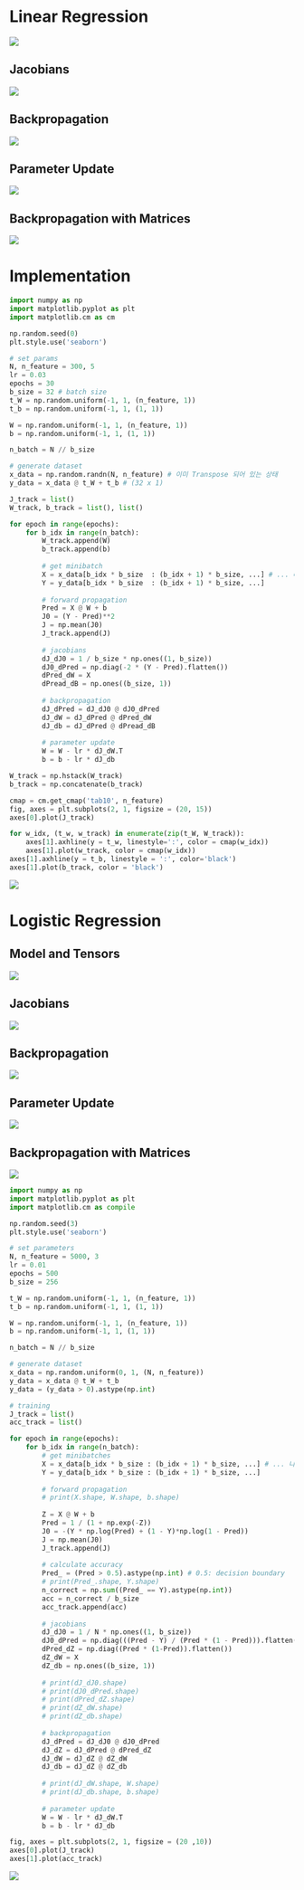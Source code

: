 

# Linear Regression
![](../../Data/14.이론_Linear_Logistic_Regression(2)/1.LLR.png)




## Jacobians
![](../../Data/14.이론_Linear_Logistic_Regression(2)/2.LLR.png)



## Backpropagation
![](../../Data/14.이론_Linear_Logistic_Regression(2)/3.LLR.png)



## Parameter Update
![](../../Data/14.이론_Linear_Logistic_Regression(2)/4.LLR.png)



## Backpropagation with Matrices
![](../../Data/14.이론_Linear_Logistic_Regression(2)/5.LLR.png)


# Implementation
``` python
import numpy as np
import matplotlib.pyplot as plt
import matplotlib.cm as cm

np.random.seed(0)
plt.style.use('seaborn')

# set params
N, n_feature = 300, 5
lr = 0.03 
epochs = 30
b_size = 32 # batch size
t_W = np.random.uniform(-1, 1, (n_feature, 1))
t_b = np.random.uniform(-1, 1, (1, 1))

W = np.random.uniform(-1, 1, (n_feature, 1))
b = np.random.uniform(-1, 1, (1, 1))

n_batch = N // b_size 

# generate dataset
x_data = np.random.randn(N, n_feature) # 이미 Transpose 되어 있는 상태 
y_data = x_data @ t_W + t_b # (32 x 1)

J_track = list()
W_track, b_track = list(), list()

for epoch in range(epochs):
    for b_idx in range(n_batch):
        W_track.append(W)
        b_track.append(b)
        
        # get minibatch
        X = x_data[b_idx * b_size  : (b_idx + 1) * b_size, ...] # ... 나머지 열 전부
        Y = y_data[b_idx * b_size  : (b_idx + 1) * b_size, ...]
        
        # forward propagation
        Pred = X @ W + b
        J0 = (Y - Pred)**2
        J = np.mean(J0)
        J_track.append(J)
        
        # jacobians
        dJ_dJ0 = 1 / b_size * np.ones((1, b_size))
        dJ0_dPred = np.diag(-2 * (Y - Pred).flatten())
        dPred_dW = X 
        dPread_dB = np.ones((b_size, 1))
        
        # backpropagation
        dJ_dPred = dJ_dJ0 @ dJ0_dPred
        dJ_dW = dJ_dPred @ dPred_dW
        dJ_db = dJ_dPred @ dPread_dB
        
        # parameter update
        W = W - lr * dJ_dW.T
        b = b - lr * dJ_db
```

``` python
W_track = np.hstack(W_track)
b_track = np.concatenate(b_track)

cmap = cm.get_cmap('tab10', n_feature)
fig, axes = plt.subplots(2, 1, figsize = (20, 15))
axes[0].plot(J_track)

for w_idx, (t_w, w_track) in enumerate(zip(t_W, W_track)):
    axes[1].axhline(y = t_w, linestyle=':', color = cmap(w_idx))
    axes[1].plot(w_track, color = cmap(w_idx))
axes[1].axhline(y = t_b, linestyle = ':', color='black')
axes[1].plot(b_track, color = 'black')
```

![](../../Data/14.이론_Linear_Logistic_Regression(2)/6.LLR.png)






# Logistic Regression


## Model and Tensors
![](../../Data/14.이론_Linear_Logistic_Regression(2)/7.LLR.png)



## Jacobians
![](../../Data/14.이론_Linear_Logistic_Regression(2)/8.LLR.png)



## Backpropagation
![](../../Data/14.이론_Linear_Logistic_Regression(2)/9.LLR.png)




## Parameter Update
![](../../Data/14.이론_Linear_Logistic_Regression(2)/10.LLR.png)




## Backpropagation with Matrices
![](../../Data/14.이론_Linear_Logistic_Regression(2)/11.LLR.png)




``` python
import numpy as np
import matplotlib.pyplot as plt
import matplotlib.cm as compile

np.random.seed(3)
plt.style.use('seaborn')

# set parameters
N, n_feature = 5000, 3
lr = 0.01
epochs = 500
b_size = 256

t_W = np.random.uniform(-1, 1, (n_feature, 1))
t_b = np.random.uniform(-1, 1, (1, 1))

W = np.random.uniform(-1, 1, (n_feature, 1))
b = np.random.uniform(-1, 1, (1, 1))

n_batch = N // b_size

# generate dataset
x_data = np.random.uniform(0, 1, (N, n_feature))
y_data = x_data @ t_W + t_b
y_data = (y_data > 0).astype(np.int)

# training
J_track = list()
acc_track = list()

for epoch in range(epochs):
    for b_idx in range(n_batch):
        # get minibatches
        X = x_data[b_idx * b_size : (b_idx + 1) * b_size, ...] # ... 나머지 열 전부
        Y = y_data[b_idx * b_size : (b_idx + 1) * b_size, ...] 
        
        # forward propagation
        # print(X.shape, W.shape, b.shape)
        
        Z = X @ W + b
        Pred = 1 / (1 + np.exp(-Z))
        J0 = -(Y * np.log(Pred) + (1 - Y)*np.log(1 - Pred))
        J = np.mean(J0)
        J_track.append(J)
        
        # calculate accuracy
        Pred_ = (Pred > 0.5).astype(np.int) # 0.5: decision boundary
        # print(Pred_.shape, Y.shape)
        n_correct = np.sum((Pred_ == Y).astype(np.int))
        acc = n_correct / b_size
        acc_track.append(acc)
        
        # jacobians
        dJ_dJ0 = 1 / N * np.ones((1, b_size))
        dJ0_dPred = np.diag(((Pred - Y) / (Pred * (1 - Pred))).flatten())
        dPred_dZ = np.diag((Pred * (1-Pred)).flatten())
        dZ_dW = X
        dZ_db = np.ones((b_size, 1))
        
        # print(dJ_dJ0.shape)
        # print(dJ0_dPred.shape)
        # print(dPred_dZ.shape)
        # print(dZ_dW.shape)
        # print(dZ_db.shape)
        
        # backpropagation
        dJ_dPred = dJ_dJ0 @ dJ0_dPred
        dJ_dZ = dJ_dPred @ dPred_dZ
        dJ_dW = dJ_dZ @ dZ_dW
        dJ_db = dJ_dZ @ dZ_db
        
        # print(dJ_dW.shape, W.shape)
        # print(dJ_db.shape, b.shape)
        
        # parameter update 
        W = W - lr * dJ_dW.T
        b = b - lr * dJ_db
```

``` python
fig, axes = plt.subplots(2, 1, figsize = (20 ,10))
axes[0].plot(J_track)
axes[1].plot(acc_track)
```

![](../../Data/14.이론_Linear_Logistic_Regression(2)/12.LLR.png)




